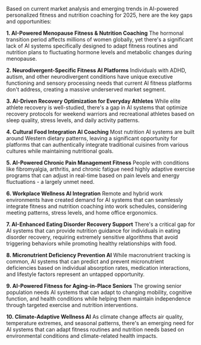 Based on current market analysis and emerging trends in AI-powered personalized fitness and nutrition coaching for 2025, here are the key gaps and opportunities:

**1. AI-Powered Menopause Fitness & Nutrition Coaching**
The hormonal transition period affects millions of women globally, yet there's a significant lack of AI systems specifically designed to adapt fitness routines and nutrition plans to fluctuating hormone levels and metabolic changes during menopause.

**2. Neurodivergent-Specific Fitness AI Platforms**
Individuals with ADHD, autism, and other neurodivergent conditions have unique executive functioning and sensory processing needs that current AI fitness platforms don't address, creating a massive underserved market segment.

**3. AI-Driven Recovery Optimization for Everyday Athletes**
While elite athlete recovery is well-studied, there's a gap in AI systems that optimize recovery protocols for weekend warriors and recreational athletes based on sleep quality, stress levels, and daily activity patterns.

**4. Cultural Food Integration AI Coaching**
Most nutrition AI systems are built around Western dietary patterns, leaving a significant opportunity for platforms that can authentically integrate traditional cuisines from various cultures while maintaining nutritional goals.

**5. AI-Powered Chronic Pain Management Fitness**
People with conditions like fibromyalgia, arthritis, and chronic fatigue need highly adaptive exercise programs that can adjust in real-time based on pain levels and energy fluctuations - a largely unmet need.

**6. Workplace Wellness AI Integration**
Remote and hybrid work environments have created demand for AI systems that can seamlessly integrate fitness and nutrition coaching into work schedules, considering meeting patterns, stress levels, and home office ergonomics.

**7. AI-Enhanced Eating Disorder Recovery Support**
There's a critical gap for AI systems that can provide nutrition guidance for individuals in eating disorder recovery, requiring extremely sensitive algorithms that avoid triggering behaviors while promoting healthy relationships with food.

**8. Micronutrient Deficiency Prevention AI**
While macronutrient tracking is common, AI systems that can predict and prevent micronutrient deficiencies based on individual absorption rates, medication interactions, and lifestyle factors represent an untapped opportunity.

**9. AI-Powered Fitness for Aging-in-Place Seniors**
The growing senior population needs AI systems that can adapt to changing mobility, cognitive function, and health conditions while helping them maintain independence through targeted exercise and nutrition interventions.

**10. Climate-Adaptive Wellness AI**
As climate change affects air quality, temperature extremes, and seasonal patterns, there's an emerging need for AI systems that can adapt fitness routines and nutrition needs based on environmental conditions and climate-related health impacts.